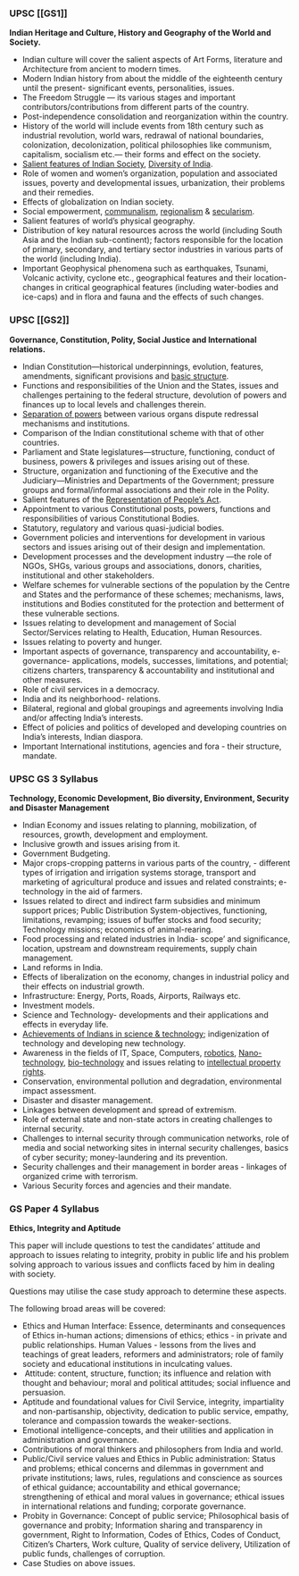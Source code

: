 ### UPSC [[GS1]]

**Indian Heritage and Culture, History and Geography of the World and Society.**

- Indian culture will cover the salient aspects of Art Forms, literature and Architecture from ancient to modern times.
- Modern Indian history from about the middle of the eighteenth century until the present- significant events, personalities, issues.
- The Freedom Struggle — its various stages and important contributors/contributions from different parts of the country.
- Post-independence consolidation and reorganization within the country.
- History of the world will include events from 18th century such as industrial revolution, world wars, redrawal of national boundaries, colonization, decolonization, political philosophies like communism, capitalism, socialism etc.— their forms and effect on the society.
- [Salient features of Indian Society](https://vajiramandravi.com/quest-upsc-notes/salient-features-of-indian-society/), [Diversity of India](https://vajiramandravi.com/quest-upsc-notes/diversity-in-india/).
- Role of women and women’s organization, population and associated issues, poverty and developmental issues, urbanization, their problems and their remedies.
- Effects of globalization on Indian society.
- Social empowerment, [communalism](https://vajiramandravi.com/quest-upsc-notes/communalism/), [regionalism](https://vajiramandravi.com/quest-upsc-notes/regionalism/) & [secularism](https://vajiramandravi.com/quest-upsc-notes/secularism/).
- Salient features of world’s physical geography.
- Distribution of key natural resources across the world (including South Asia and the Indian sub-continent); factors responsible for the location of primary, secondary, and tertiary sector industries in various parts of the world (including India).
- Important Geophysical phenomena such as earthquakes, Tsunami, Volcanic activity, cyclone etc., geographical features and their location-changes in critical geographical features (including water-bodies and ice-caps) and in flora and fauna and the effects of such changes.

### UPSC [[GS2]]

**Governance, Constitution, Polity, Social Justice and International relations.**

- Indian Constitution—historical underpinnings, evolution, features, amendments, significant provisions and [basic structure](https://vajiramandravi.com/quest-upsc-notes/basic-structure/).
- Functions and responsibilities of the Union and the States, issues and challenges pertaining to the federal structure, devolution of powers and finances up to local levels and challenges therein.
- [Separation of powers](https://vajiramandravi.com/quest-upsc-notes/separation-of-powers/) between various organs dispute redressal mechanisms and institutions.
- Comparison of the Indian constitutional scheme with that of other countries.
- Parliament and State legislatures—structure, functioning, conduct of business, powers & privileges and issues arising out of these.
- Structure, organization and functioning of the Executive and the Judiciary—Ministries and Departments of the Government; pressure groups and formal/informal associations and their role in the Polity.
- Salient features of the [Representation of People’s Act](https://vajiramandravi.com/quest-upsc-notes/representation-of-the-people-act-1950/).
- Appointment to various Constitutional posts, powers, functions and responsibilities of various Constitutional Bodies.
- Statutory, regulatory and various quasi-judicial bodies.
- Government policies and interventions for development in various sectors and issues arising out of their design and implementation.
- Development processes and the development industry —the role of NGOs, SHGs, various groups and associations, donors, charities, institutional and other stakeholders.
- Welfare schemes for vulnerable sections of the population by the Centre and States and the performance of these schemes; mechanisms, laws, institutions and Bodies constituted for the protection and betterment of these vulnerable sections.
- Issues relating to development and management of Social Sector/Services relating to Health, Education, Human Resources.
- Issues relating to poverty and hunger.
- Important aspects of governance, transparency and accountability, e-governance- applications, models, successes, limitations, and potential; citizens charters, transparency & accountability and institutional and other measures.
- Role of civil services in a democracy.
- India and its neighborhood- relations.
- Bilateral, regional and global groupings and agreements involving India and/or affecting India’s interests.
- Effect of policies and politics of developed and developing countries on India’s interests, Indian diaspora.
- Important International institutions, agencies and fora - their structure, mandate.

### UPSC GS 3 Syllabus

**Technology, Economic Development, Bio diversity, Environment, Security and Disaster Management**

- Indian Economy and issues relating to planning, mobilization, of resources, growth, development and employment.
- Inclusive growth and issues arising from it.
- Government Budgeting.
- Major crops-cropping patterns in various parts of the country, - different types of irrigation and irrigation systems storage, transport and marketing of agricultural produce and issues and related constraints; e-technology in the aid of farmers.
- Issues related to direct and indirect farm subsidies and minimum support prices; Public Distribution System-objectives, functioning, limitations, revamping; issues of buffer stocks and food security; Technology missions; economics of animal-rearing.
- Food processing and related industries in India- scope’ and significance, location, upstream and downstream requirements, supply chain management.
- Land reforms in India.
- Effects of liberalization on the economy, changes in industrial policy and their effects on industrial growth.
- Infrastructure: Energy, Ports, Roads, Airports, Railways etc.
- Investment models.
- Science and Technology- developments and their applications and effects in everyday life.
- [Achievements of Indians in science & technology](https://vajiramandravi.com/quest-upsc-notes/achievements-of-india-in-science-and-technology/); indigenization of technology and developing new technology.
- Awareness in the fields of IT, Space, Computers, [robotics](https://vajiramandravi.com/quest-upsc-notes/robotics/), [Nano-technology](https://vajiramandravi.com/quest-upsc-notes/nanotechnology/), [bio-technology](https://vajiramandravi.com/quest-upsc-notes/biotechnology/) and issues relating to [intellectual property rights](https://vajiramandravi.com/quest-upsc-notes/intellectual-property-rights/).
- Conservation, environmental pollution and degradation, environmental impact assessment.
- Disaster and disaster management.
- Linkages between development and spread of extremism.
- Role of external state and non-state actors in creating challenges to internal security.
- Challenges to internal security through communication networks, role of media and social networking sites in internal security challenges, basics of cyber security; money-laundering and its prevention.
- Security challenges and their management in border areas - linkages of organized crime with terrorism.
- Various Security forces and agencies and their mandate.

### GS Paper 4 Syllabus

**Ethics, Integrity and Aptitude**

This paper will include questions to test the candidates’ attitude and approach to issues relating to integrity, probity in public life and his problem solving approach to various issues and conflicts faced by him in dealing with society.

Questions may utilise the case study approach to determine these aspects.

The following broad areas will be covered:

- Ethics and Human Interface: Essence, determinants and consequences of Ethics in-human actions; dimensions of ethics; ethics - in private and public relationships. Human Values - lessons from the lives and teachings of great leaders, reformers and administrators; role of family society and educational institutions in inculcating values.
-  Attitude: content, structure, function; its influence and relation with thought and behaviour; moral and political attitudes; social influence and persuasion.
- Aptitude and foundational values for Civil Service, integrity, impartiality and non-partisanship, objectivity, dedication to public service, empathy, tolerance and compassion towards the weaker-sections.
- Emotional intelligence-concepts, and their utilities and application in administration and governance.
- Contributions of moral thinkers and philosophers from India and world.
- Public/Civil service values and Ethics in Public administration: Status and problems; ethical concerns and dilemmas in government and private institutions; laws, rules, regulations and conscience as sources of ethical guidance; accountability and ethical governance; strengthening of ethical and moral values in governance; ethical issues in international relations and funding; corporate governance.
- Probity in Governance: Concept of public service; Philosophical basis of governance and probity; Information sharing and transparency in government, Right to Information, Codes of Ethics, Codes of Conduct, Citizen’s Charters, Work culture, Quality of service delivery, Utilization of public funds, challenges of corruption.
- Case Studies on above issues.